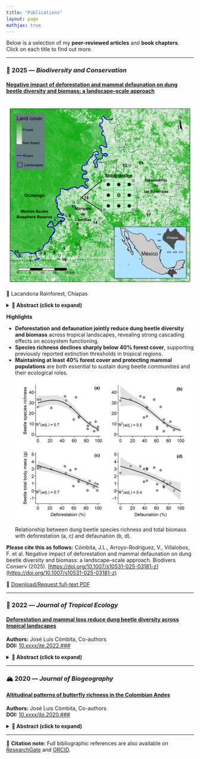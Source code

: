 ```yaml
---
title: "Publications"
layout: page
mathjax: true
---
```


Below is a selection of my **peer-reviewed articles** and **book chapters**.  
Click on each title to find out more.

---
### 🧩 2025 — *Biodiversity and Conservation*
#### [Negative impact of deforestation and mammal defaunation on dung beetle diversity and biomass: a landscape–scale approach](https://link.springer.com/epdf/10.1007/s10531-025-03181-z?sharing_token=Ph9WJzmD-vyPoixZClJkpve4RwlQNchNByi7wbcMAY5B0YCdq1Cn_9m64l8cPmpP3ZMvbPdnnW3uPd_7mqsYI8zaZ7paE8BxZD71BIs6svo2-5Z1Oja-GjqdvjRlV543CIaf94Q_w8ZVX4sdneaeP899cAHRIg7jw_-89Ktld3I%3D)
!["Fig.1"](/assets/images/CHIAPAS_plots_mc1_2.1.png)
📍 Lacandona Rainforest, Chiapas
 <details>
  <summary><strong>📘 Abstract (click to expand)</strong></summary>
<div style="text-align: justify;">
  Tropical forests and their fauna are being lost at alarming rates, causing important cascading effects that can limit ecosystem functioning. A significant cascading effect relates to dung beetles, which depend on forests and the excrement of terrestrial mammals for feeding and reproduction, making them particularly vulnerable to both deforestation and defaunation. While recent studies have explored the influence of forest structure and mammal activity on dung beetle communities in fragmented landscapes, to our knowledge, no study to date has simultaneously tested the combined effects of deforestation and defaunation on dung beetle species richness and body mass across a continuous landscape–scale gradient of forest loss. We assessed whether and how species richness and body mass of dung beetles relate to deforestation and defaunation across 18 1–km² landscapes in a Mesoamerican biodiversity hotspot. Our results indicated that landscape–scale species richness and body mass of dung beetles decrease in more deforested and defaunated landscapes. Indeed, such a decrease in species richness accelerated in landscapes with < 40% of remaining forest cover, supporting previous extinction thresholds documented for this and other tropical regions. Our findings underscore the importance of stopping deforestation and defaunation in the region, as (i) both factors are crucial to maintaining dung beetle diversity at the landscape scale; and (ii) the remaining forest cover at the regional scale (≈ 40%) falls within our estimated extinction threshold. </div> </details>

**Highlights**
  - **Deforestation and defaunation jointly reduce dung beetle diversity and biomass** across tropical landscapes, revealing strong cascading effects on ecosystem functioning.
  - **Species richness declines sharply below 40% forest cover**, supporting previously reported extinction thresholds in tropical regions.
  - **Maintaining at least 40% forest cover and protecting mammal populations** are both essential to sustain dung beetle communities and their ecological roles.
!["Fig.2"](/assets/images/Figure_2_2_CI.png)
Relationship between dung beetle species richness and total biomass with deforestation (a, c) and defaunation (b, d).

**Please cite this as follows:** Cómbita, J.L., Arroyo-Rodríguez, V., Villalobos, F. et al. Negative impact of deforestation and mammal defaunation on dung beetle diversity and biomass: a landscape–scale approach. Biodivers Conserv (2025). [https://doi.org/10.1007/s10531-025-03181-z](https://doi.org/10.1007/s10531-025-03181-z)

📄 [Download/Request full-text PDF](https://www.researchgate.net/publication/396235816_Negative_impact_of_deforestation_and_mammal_defaunation_on_dung_beetle_diversity_and_biomass_a_landscape-scale_approach)

---

### 🦋 2022 — *Journal of Tropical Ecology*
#### [Deforestation and mammal loss reduce dung beetle diversity across tropical landscapes](#)
**Authors:** José Luis Cómbita, Co-authors  
**DOI:** [10.xxxx/jte.2022.###](#)

<details>
  <summary><strong>📘 Abstract (click to expand)</strong></summary>

  We assessed the combined influence of forest cover and mammal defaunation on dung beetle diversity across multiple tropical sites...
  
  **Highlights**
  - Landscape-scale biodiversity assessment  
  - Evidence of cascading effects on ecosystem functions  

  📄 [Download PDF](assets/pdfs/2022_Deforestation_Article.pdf)
</details>

---

### 🏔️ 2020 — *Journal of Biogeography*
#### [Altitudinal patterns of butterfly richness in the Colombian Andes](#)
**Authors:** José Luis Cómbita, Co-authors  
**DOI:** [10.xxxx/jbi.2020.###](#)

<details>
  <summary><strong>📘 Abstract (click to expand)</strong></summary>

  We analyzed butterfly species richness along an altitudinal gradient in the Colombian Andes, testing hypotheses about climatic and topographic influences...
  
  **Highlights**
  - Altitudinal variation in richness and community composition  
  - Implications for conservation under climate change  

  📄 [Download PDF](assets/pdfs/2020_Altitudinal_Article.pdf)
</details>

---

🧾 **Citation note:** Full bibliographic references are also available on [ResearchGate](https://www.researchgate.net/profile/Jose-Luis-Combita) and [ORCID](https://orcid.org/0000-0001-6641-9208).
